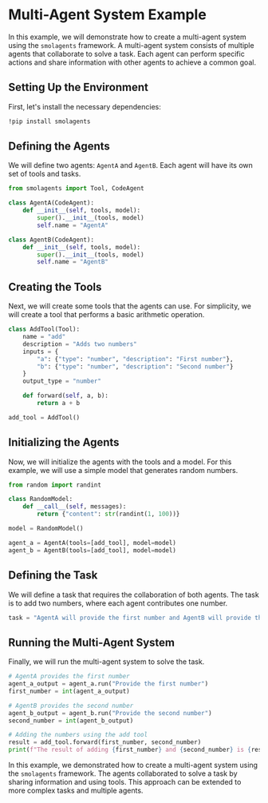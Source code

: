 # Multi-Agent System Example

In this example, we will demonstrate how to create a multi-agent system using the `smolagents` framework. A multi-agent system consists of multiple agents that collaborate to solve a task. Each agent can perform specific actions and share information with other agents to achieve a common goal.

## Setting Up the Environment

First, let's install the necessary dependencies:

```bash
!pip install smolagents
```

## Defining the Agents

We will define two agents: `AgentA` and `AgentB`. Each agent will have its own set of tools and tasks.

```python
from smolagents import Tool, CodeAgent

class AgentA(CodeAgent):
    def __init__(self, tools, model):
        super().__init__(tools, model)
        self.name = "AgentA"

class AgentB(CodeAgent):
    def __init__(self, tools, model):
        super().__init__(tools, model)
        self.name = "AgentB"
```

## Creating the Tools

Next, we will create some tools that the agents can use. For simplicity, we will create a tool that performs a basic arithmetic operation.

```python
class AddTool(Tool):
    name = "add"
    description = "Adds two numbers"
    inputs = {
        "a": {"type": "number", "description": "First number"},
        "b": {"type": "number", "description": "Second number"}
    }
    output_type = "number"

    def forward(self, a, b):
        return a + b

add_tool = AddTool()
```

## Initializing the Agents

Now, we will initialize the agents with the tools and a model. For this example, we will use a simple model that generates random numbers.

```python
from random import randint

class RandomModel:
    def __call__(self, messages):
        return {"content": str(randint(1, 100))}

model = RandomModel()

agent_a = AgentA(tools=[add_tool], model=model)
agent_b = AgentB(tools=[add_tool], model=model)
```

## Defining the Task

We will define a task that requires the collaboration of both agents. The task is to add two numbers, where each agent contributes one number.

```python
task = "AgentA will provide the first number and AgentB will provide the second number. Then, they will add the numbers together."
```

## Running the Multi-Agent System

Finally, we will run the multi-agent system to solve the task.

```python
# AgentA provides the first number
agent_a_output = agent_a.run("Provide the first number")
first_number = int(agent_a_output)

# AgentB provides the second number
agent_b_output = agent_b.run("Provide the second number")
second_number = int(agent_b_output)

# Adding the numbers using the add tool
result = add_tool.forward(first_number, second_number)
print(f"The result of adding {first_number} and {second_number} is {result}")
```

In this example, we demonstrated how to create a multi-agent system using the `smolagents` framework. The agents collaborated to solve a task by sharing information and using tools. This approach can be extended to more complex tasks and multiple agents.
